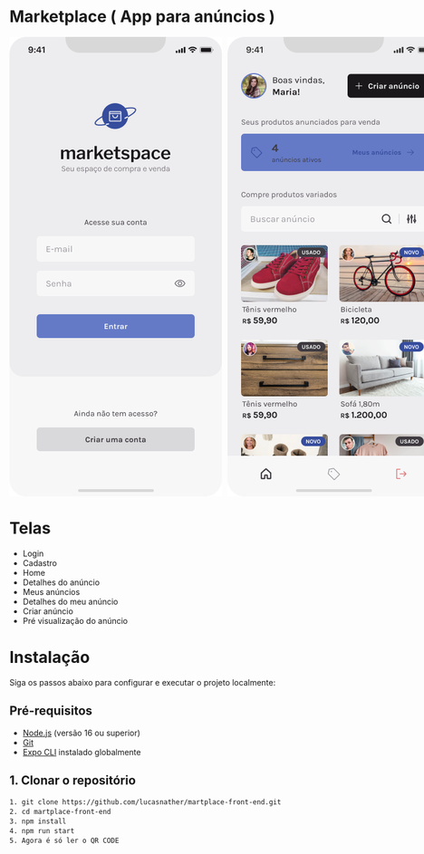 # Marketplace ( App para anúncios )

<div style="display: flex; gap: 10px; margin-bottom: 20px;">
    <img src="./assets/github/login.png" />
    <img src="./assets/github/home.png" />
</div>

# Telas

<ul>
    <li>Login</li>
    <li>Cadastro</li>
    <li>Home</li>
    <li>Detalhes do anúncio</li>
    <li>Meus anúncios</li>
    <li>Detalhes do meu anúncio</li>
    <li>Criar anúncio</li>
    <li>Pré visualização do anúncio</li>
</ul>

# Instalação

Siga os passos abaixo para configurar e executar o projeto localmente:

## Pré-requisitos
- [Node.js](https://nodejs.org/) (versão 16 ou superior)
- [Git](https://git-scm.com/)
- [Expo CLI](https://docs.expo.dev/get-started/installation/) instalado globalmente

## 1. Clonar o repositório
```bash
1. git clone https://github.com/lucasnather/martplace-front-end.git
2. cd martplace-front-end
3. npm install
4. npm run start
5. Agora é só ler o QR CODE
